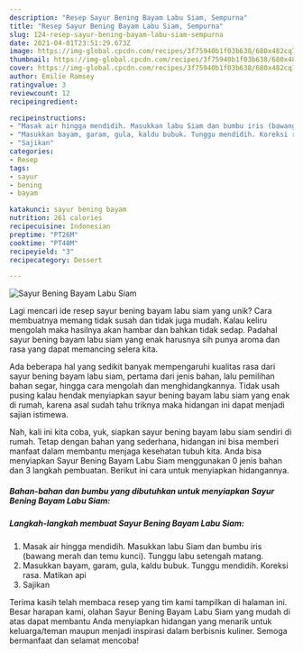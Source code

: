 ```yaml
---
description: "Resep Sayur Bening Bayam Labu Siam, Sempurna"
title: "Resep Sayur Bening Bayam Labu Siam, Sempurna"
slug: 124-resep-sayur-bening-bayam-labu-siam-sempurna
date: 2021-04-01T23:51:29.673Z
image: https://img-global.cpcdn.com/recipes/3f75940b1f03b638/680x482cq70/sayur-bening-bayam-labu-siam-foto-resep-utama.jpg
thumbnail: https://img-global.cpcdn.com/recipes/3f75940b1f03b638/680x482cq70/sayur-bening-bayam-labu-siam-foto-resep-utama.jpg
cover: https://img-global.cpcdn.com/recipes/3f75940b1f03b638/680x482cq70/sayur-bening-bayam-labu-siam-foto-resep-utama.jpg
author: Emilie Ramsey
ratingvalue: 3
reviewcount: 12
recipeingredient:

recipeinstructions:
- "Masak air hingga mendidih. Masukkan labu Siam dan bumbu iris (bawang merah dan temu kunci). Tunggu labu setengah matang."
- "Masukkan bayam, garam, gula, kaldu bubuk. Tunggu mendidih. Koreksi rasa. Matikan api"
- "Sajikan"
categories:
- Resep
tags:
- sayur
- bening
- bayam

katakunci: sayur bening bayam 
nutrition: 261 calories
recipecuisine: Indonesian
preptime: "PT26M"
cooktime: "PT40M"
recipeyield: "3"
recipecategory: Dessert

---
```



![Sayur Bening Bayam Labu Siam](https://img-global.cpcdn.com/recipes/3f75940b1f03b638/680x482cq70/sayur-bening-bayam-labu-siam-foto-resep-utama.jpg)

Lagi mencari ide resep sayur bening bayam labu siam yang unik? Cara membuatnya memang tidak susah dan tidak juga mudah. Kalau keliru mengolah maka hasilnya akan hambar dan bahkan tidak sedap. Padahal sayur bening bayam labu siam yang enak harusnya sih punya aroma dan rasa yang dapat memancing selera kita.

Ada beberapa hal yang sedikit banyak mempengaruhi kualitas rasa dari sayur bening bayam labu siam, pertama dari jenis bahan, lalu pemilihan bahan segar, hingga cara mengolah dan menghidangkannya. Tidak usah pusing kalau hendak menyiapkan sayur bening bayam labu siam yang enak di rumah, karena asal sudah tahu triknya maka hidangan ini dapat menjadi sajian istimewa.




Nah, kali ini kita coba, yuk, siapkan sayur bening bayam labu siam sendiri di rumah. Tetap dengan bahan yang sederhana, hidangan ini bisa memberi manfaat dalam membantu menjaga kesehatan tubuh kita. Anda bisa menyiapkan Sayur Bening Bayam Labu Siam menggunakan 0 jenis bahan dan 3 langkah pembuatan. Berikut ini cara untuk menyiapkan hidangannya.

<!--inarticleads1-->

##### Bahan-bahan dan bumbu yang dibutuhkan untuk menyiapkan Sayur Bening Bayam Labu Siam:





<!--inarticleads2-->

##### Langkah-langkah membuat Sayur Bening Bayam Labu Siam:

1. Masak air hingga mendidih. Masukkan labu Siam dan bumbu iris (bawang merah dan temu kunci). Tunggu labu setengah matang.
1. Masukkan bayam, garam, gula, kaldu bubuk. Tunggu mendidih. Koreksi rasa. Matikan api
1. Sajikan




Terima kasih telah membaca resep yang tim kami tampilkan di halaman ini. Besar harapan kami, olahan Sayur Bening Bayam Labu Siam yang mudah di atas dapat membantu Anda menyiapkan hidangan yang menarik untuk keluarga/teman maupun menjadi inspirasi dalam berbisnis kuliner. Semoga bermanfaat dan selamat mencoba!
